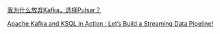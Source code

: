 [我为什么放弃Kafka，选择Pulsar？](https://www.modb.pro/db/44555)

[Apache Kafka and KSQL in Action : Let’s Build a Streaming Data Pipeline!](https://talks.rmoff.net/pZC6Za/apache-kafka-and-ksql-in-action-lets-build-a-streaming-data-pipeline)

